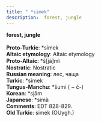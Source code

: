 ```yaml
---
title: " *simek"
description:  forest, jungle
---
```

<strong> forest, jungle</strong><br><br>
<strong>Proto-Turkic</strong>:  *simek<br>
<strong>Altaic etymology</strong>:  Altaic etymology<br>
<strong> Proto-Altaic</strong>:  *š[i̯à]mì<br>
<strong>Nostratic</strong>:  Nostratic<br>
<strong>Russian meaning</strong>:  лес, чаща<br>
<strong>Turkic</strong>:  *simek<br>
<strong>Tungus-Manchu</strong>:  *šumi ( ~ č-)<br>
<strong>Korean</strong>:  *sjǝ̄m<br>
<strong>Japanese</strong>:  *sìmà<br>
<strong>Comments</strong>:  EDT 828-829.<br>
<strong>Old Turkic</strong>:  simek (OUygh.)<br>


